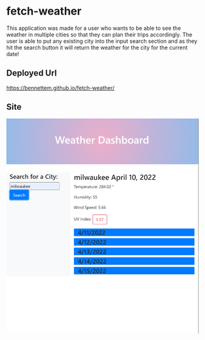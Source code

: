 # fetch-weather

This application was made for a user who wants to be able to see the weather in multiple cities 
so that they can plan their trips accordingly. The user is able to put any existing city
into the input search section and as they hit the search button it will return the 
weather for the city for the current date! 


## Deployed Url

https://bennettem.github.io/fetch-weather/

## Site 

![alt text](https://github.com/bennettem/fetch-weather/blob/main/weather.png)
